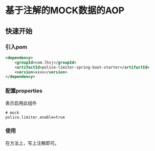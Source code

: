 # 基于注解的MOCK数据的AOP


## 快速开始

### 引入pom

```xml
<dependency>
    <groupId>com.lhsj</groupId>
    <artifactId>police-limiter-spring-boot-starter</artifactId>
    <version>xxxx</version>
</dependency>
```

### 配置properties

表示启用此组件

```properties
# mock
police.limiter.enable=true
```

### 使用

在方法上，写上注解即可。


